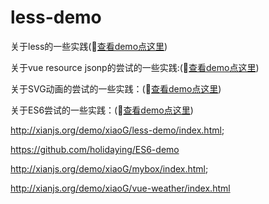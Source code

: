 # less-demo

关于less的一些实践(:red_car:[查看demo点这里](https://holidaying.github.io/less-demo/index.html))

关于vue resource jsonp的尝试的一些实践:(:red_car:[查看demo点这里](https://holidaying.github.io/less-demo/index.html))

关于SVG动画的尝试的一些实践：(:apple:[查看demo点这里](https://holidaying.github.io/svg-demo/mybox/index.html))

关于ES6尝试的一些实践：(:apple:[查看demo点这里](https://github.com/holidaying/ES6-demo))

http://xianjs.org/demo/xiaoG/less-demo/index.html;

https://github.com/holidaying/ES6-demo

http://xianjs.org/demo/xiaoG/mybox/index.html;

http://xianjs.org/demo/xiaoG/vue-weather/index.html
